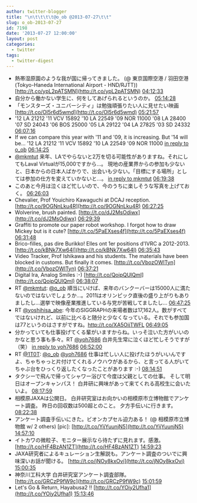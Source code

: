 ```yaml
---
author: twitter-blogger
title: "\n\t\t\t\t@o_ob @2013-07-27\t\t"
slug: o_ob-2013-07-27
id: 7198
date: '2013-07-27 12:00:00'
layout: post
categories:
  - twitter
tags:
  - twitter-digest
---
```


*   熱帯湿原園のような我が国に帰ってきました。 (@ 東京国際空港 / 羽田空港 (Tokyo-Haneda International Airport - HND/RJTT)) [http://t.co/ypL2pATSMN](http://t.co/ypL2pATSMN) [04:12:33](http://twitter.com/o_ob/statuses/360840079192760320)
*   自分から働かない学生に、何をしてあげられるというのか。 [05:14:28](http://twitter.com/o_ob/statuses/360855659169845250)
*   「モンスターズ・ユニバーシティ」は勉強頑張りたい人に見せたい映画 [http://t.co/Ol5r6d5wmd](http://t.co/Ol5r6d5wmd) [05:21:57](http://twitter.com/o_ob/statuses/360857542496227328)
*   '12 LA 21212 '11 VCV 15892 '10 LA 22549 '09 NOR 11000 '08 LA 28400 '07 SD 24043 '06 BOS 25000 '05 LA 29122 '04 LA 27825 '03 SD 24332 [06:07:16](http://twitter.com/o_ob/statuses/360868947165331456)
*   If we can compare this year with '11 and '09, it is increasing. But '14 will be... '12 LA 21212 '11 VCV 15892 '10 LA 22549 '09 NOR 11000 [in reply to o_ob](http://twitter.com/o_ob/statuses/360868947165331456) [06:14:25](http://twitter.com/o_ob/statuses/360870749214478336)
*   [@mkmtut](http://twitter.com/mkmtut) 来年、LAでやらないと2万を切る可能性がありますね。それにしてもLaval Virtualが15,000ですから...。 現地の産業界からの参加も少ないと、日本からの日本人ばかりで、出会いも少ない。「目標にする場所」としては参加の仕方を変えていかないと...。 [in reply to mkmtut](http://twitter.com/mkmtut/statuses/360870232040030208) [06:19:38](http://twitter.com/o_ob/statuses/360872059385028608)
*   このあと今月は泣くほど忙しいので、今のうちに楽しそうな写真を上げておく。 [06:26:03](http://twitter.com/o_ob/statuses/360873676121440256)
*   Chevalier, Prof Youichiro Kawaguchi at DCAJ reception. [http://t.co/9OGNnLku4R](http://t.co/9OGNnLku4R) [06:27:25](http://twitter.com/o_ob/statuses/360874017411973121)
*   Wolverine, brush painted. [http://t.co/dJ2MsOdiwx](http://t.co/dJ2MsOdiwx) [06:29:39](http://twitter.com/o_ob/statuses/360874579826192384)
*   Graffiti to promote our paper robot workshop. I forgot how to draw Mickey but is it cute? [http://t.co/5PaEXses4f](http://t.co/5PaEXses4f) [06:31:48](http://twitter.com/o_ob/statuses/360875120966914048)
*   Brico-filles, pas dire Burikko! Elles ont 1er positions d'IVRC a 2012-2013\. [http://t.co/kBNk7Xw64l](http://t.co/kBNk7Xw64l) [06:35:43](http://twitter.com/o_ob/statuses/360876108914245632)
*   Video Tracker, Prof Ishikawa and his students. The materials have been blocked in customs. But finally it comes. [http://t.co/VbozOWlTyn](http://t.co/VbozOWlTyn) [06:37:21](http://twitter.com/o_ob/statuses/360876518831955968)
*   Digital Ira, Analog Smiles :-) [http://t.co/QoipQUlQmI](http://t.co/QoipQUlQmI) [06:38:07](http://twitter.com/o_ob/statuses/360876711207915520)
*   RT [@mkmtut](http://twitter.com/mkmtut): [@o_ob](http://twitter.com/o_ob) 順当にいけば、来年のバンクーバーは15000人に満たないのではないでしょうか…。2011はオリンピック直後の盛り上がりもありましたし…選挙で映像産業推進している与党が苦戦してましたし… [06:47:25](http://twitter.com/o_ob/statuses/360879050958438400)
*   RT [@yoshihisa_abe](http://twitter.com/yoshihisa_abe): 今年のSIGGRAPHの来場者数は17,162人。数がすべてではないけれど、以前に比べると随分と少なくなっている。それでも参加国は77というのはさすがですね。http://t.co/XA5OijTWFL [06:49:05](http://twitter.com/o_ob/statuses/360879470606946304)
*   分かっていても仕事投げてくる輩がいますからね。いっそ泣いた方がいいのかなと思う事も多々。RT [@yoh7686](http://twitter.com/yoh7686) 白井先生常に泣くほど忙しそうですが（笑） [in reply to yoh7686](http://twitter.com/yoh7686/statuses/360875222225797120) [06:52:00](http://twitter.com/o_ob/statuses/360880203817426945)
*   RT [@1T0T](http://twitter.com/1T0T): [@o_ob](http://twitter.com/o_ob) [@yoh7686](http://twitter.com/yoh7686) 仕事は忙しい人に投げたほうがいいんですよ、ちゃちゃっと片付けてくれるノウハウがあるから、と言ってる人がいてちゃぶ台をひっくり返したくなったことがあります :-) [08:14:51](http://twitter.com/o_ob/statuses/360901055170621441)
*   タクシーで飛んで帰ってシャワー浴びて今度は父親としての仕事。 そして明日はオープンキャンパス！ 白井研に興味があって来てくれる高校生に会いたいよ。 [08:17:59](http://twitter.com/o_ob/statuses/360901844802867200)
*   相模原JAXAは公開日。 白井研究室はお向かいの相模原市立博物館でアンケート調査。 昨日の回収数は500超とのこと。 夕方手伝いに行きます。 [08:22:38](http://twitter.com/o_ob/statuses/360903016204865536)
*   アンケート調査手伝いにきた。ビオンカプセル迫力ある！ (@ 相模原市立博物館 w/ 2 others) [pic]: [http://t.co/YijYuunjN5](http://t.co/YijYuunjN5) [14:57:10](http://twitter.com/o_ob/statuses/361002302607331330)
*   イトカワの微粒子、モニター展示なら待たずに見れます。感激。 [http://t.co/HF4BzAN1ZT](http://t.co/HF4BzAN1ZT) [14:59:23](http://twitter.com/o_ob/statuses/361002859602513920)
*   JAXA研究者によるキュレーション生解説も。アンケート調査のついでに興味深いお話が聞ける。 [http://t.co/jNOy8kxOvi](http://t.co/jNOy8kxOvi) [15:00:35](http://twitter.com/o_ob/statuses/361003162787782656)
*   神奈川工科大学 白井研究室アンケート調査部隊。 [http://t.co/GRCzP9fW9c](http://t.co/GRCzP9fW9c) [15:01:59](http://twitter.com/o_ob/statuses/361003512391417856)
*   Let's Go & Return, Hayabusa2 !! [http://t.co/YOiy2Ufha1](http://t.co/YOiy2Ufha1) [15:13:46](http://twitter.com/o_ob/statuses/361006479911825408)